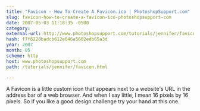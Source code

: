 ```yaml
---
title: "Favicon - How To Create A Favicon.ico | PhotoshopSupport.com"
slug: favicon-how-to-create-a-favicon-ico-photoshopsupport-com
date: 2007-05-03 11:18:35 -0500
category: 
external-url: http://www.photoshopsupport.com/tutorials/jennifer/favicon.html
hash: f7f6228badcb612e046a5602edb65a3d
year: 2007
month: 05
scheme: http
host: www.photoshopsupport.com
path: /tutorials/jennifer/favicon.html

---
```


A Favicon is a little custom icon that appears next to a website's URL in the address bar of a web browser. And when I say little, I mean 16 pixels by 16 pixels. So if you like a good design challenge try your hand at this one.
